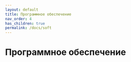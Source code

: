 ```yaml
---
layout: default
title: Программное обеспечение
nav_order: 4
has_children: true
permalink: /docs/soft
---
```


# Программное обеспечение
